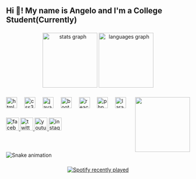 <h2 align="left">Hi 👋! My name is Angelo and I'm a College Student(Currently)</h2>

###

<div align="center">
  <img src="https://github-readme-stats.vercel.app/api?username=AjCruzat89&hide_title=false&hide_rank=false&show_icons=true&include_all_commits=true&count_private=true&disable_animations=false&theme=dracula&locale=en&hide_border=false" height="150" alt="stats graph"  />
  <img src="https://github-readme-stats.vercel.app/api/top-langs?username=AjCruzat89&locale=en&hide_title=false&layout=compact&card_width=320&langs_count=5&theme=dracula&hide_border=false" height="150" alt="languages graph"  />
</div>

###

<img align="right" height="150" src="https://scontent.fmnl14-1.fna.fbcdn.net/v/t1.6435-9/108488561_3348912381805906_2676051520008548767_n.jpg?_nc_cat=105&ccb=1-7&_nc_sid=7a1959&_nc_eui2=AeHA08Q1___RqQi1g0RLJbAXo1LHAg7gw1ujUscCDuDDWzt4KhRqTsMCxPv88C3dyx2wFyMZ9vhRhJkplltom1Dx&_nc_ohc=vrAFWd9hvUUAX9Co0kL&_nc_ht=scontent.fmnl14-1.fna&oh=00_AfDxajU2Sm1u3gBW6ocKAgCaeBOCYXQVez61DLTTidt-nQ&oe=6576C112"  />

###

<div align="left">
  <img src="https://cdn.jsdelivr.net/gh/devicons/devicon/icons/html5/html5-original.svg" height="30" alt="html5 logo"  />
  <img width="12" />
  <img src="https://cdn.jsdelivr.net/gh/devicons/devicon/icons/css3/css3-original.svg" height="30" alt="css3 logo"  />
  <img width="12" />
  <img src="https://cdn.jsdelivr.net/gh/devicons/devicon/icons/javascript/javascript-original.svg" height="30" alt="javascript logo"  />
  <img width="12" />
  <img src="https://cdn.jsdelivr.net/gh/devicons/devicon/icons/bootstrap/bootstrap-original.svg" height="30" alt="bootstrap logo"  />
  <img width="12" />
  <img src="https://cdn.jsdelivr.net/gh/devicons/devicon/icons/react/react-original.svg" height="30" alt="react logo"  />
  <img width="12" />
  <img src="https://cdn.jsdelivr.net/gh/devicons/devicon/icons/php/php-original.svg" height="30" alt="php logo"  />
  <img width="12" />
  <img src="https://cdn.jsdelivr.net/gh/devicons/devicon/icons/laravel/laravel-plain.svg" height="30" alt="laravel logo"  />
</div>

###

<div align="left">
  <a href="https://www.facebook.com/angelo.uy69" target="_blank">
    <img src="https://img.shields.io/static/v1?message=Facebook&logo=facebook&label=&color=1877F2&logoColor=white&labelColor=&style=for-the-badge" height="35" alt="facebook logo"  />
  </a>
  <a href="https://twitter.com/ajkulit89" target="_blank">
    <img src="https://img.shields.io/static/v1?message=Twitter&logo=twitter&label=&color=1DA1F2&logoColor=white&labelColor=&style=for-the-badge" height="35" alt="twitter logo"  />
  </a>
  <a href="https://www.youtube.com/channel/UCZMasInsT2PsaFppEAIY6PQ" target="_blank">
    <img src="https://img.shields.io/static/v1?message=Youtube&logo=youtube&label=&color=FF0000&logoColor=white&labelColor=&style=for-the-badge" height="35" alt="youtube logo"  />
  </a>
  <a href="https://www.instagram.com/angelouy89/" target="_blank">
    <img src="https://img.shields.io/static/v1?message=Instagram&logo=instagram&label=&color=E4405F&logoColor=white&labelColor=&style=for-the-badge" height="35" alt="instagram logo"  />
  </a>
</div>

###

<br clear="both">

<img src="https://raw.githubusercontent.com/AjCruzat89/AjCruzat89/output/snake.svg" alt="Snake animation" />

###

<div align="center">
  <a href="https://open.spotify.com/user/31365v3frdypatnt6ivrogzysdoa">
    <img src="https://spotify-recently-played-readme.vercel.app/api?user=31365v3frdypatnt6ivrogzysdoa&count=5" alt="Spotify recently played"  />
  </a>
</div>

###
